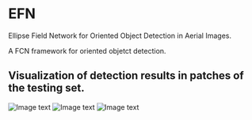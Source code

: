 # EFN
Ellipse Field Network for Oriented Object Detection in Aerial Images.

A FCN framework for oriented objetct detection.
## Visualization of detection results in patches of the testing set.
![Image text](https://github.com/RS130/EFN/blob/master/Git/demo/small/P0002.jpg)
![Image text](https://github.com/RS130/EFN/blob/master/Git/demo/small/P0002_edges.jpg)
![Image text](https://github.com/RS130/EFN/blob/master/Git/demo/small/P0002_heats.jpg)

